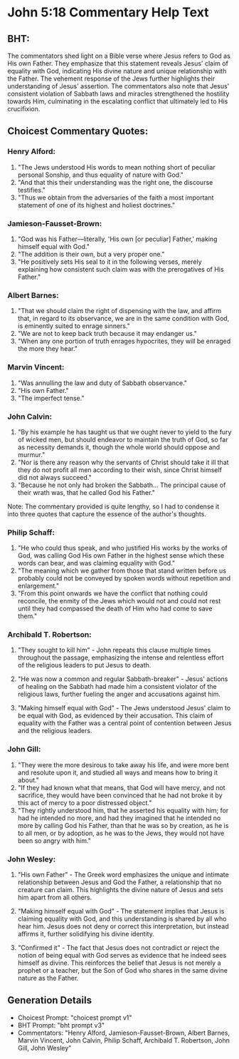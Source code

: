 # John 5:18 Commentary Help Text

## BHT:
The commentators shed light on a Bible verse where Jesus refers to God as His own Father. They emphasize that this statement reveals Jesus' claim of equality with God, indicating His divine nature and unique relationship with the Father. The vehement response of the Jews further highlights their understanding of Jesus' assertion. The commentators also note that Jesus' consistent violation of Sabbath laws and miracles strengthened the hostility towards Him, culminating in the escalating conflict that ultimately led to His crucifixion.

## Choicest Commentary Quotes:
### Henry Alford:
1. "The Jews understood His words to mean nothing short of peculiar personal Sonship, and thus equality of nature with God."
2. "And that this their understanding was the right one, the discourse testifies."
3. "Thus we obtain from the adversaries of the faith a most important statement of one of its highest and holiest doctrines."

### Jamieson-Fausset-Brown:
1. "God was his Father—literally, 'His own [or peculiar] Father,' making himself equal with God." 
2. "The addition is their own, but a very proper one." 
3. "He positively sets His seal to it in the following verses, merely explaining how consistent such claim was with the prerogatives of His Father."

### Albert Barnes:
1. "That we should claim the right of dispensing with the law, and affirm that, in regard to its observance, we are in the same condition with God, is eminently suited to enrage sinners." 
2. "We are not to keep back truth because it may endanger us."
3. "When any one portion of truth enrages hypocrites, they will be enraged the more they hear."

### Marvin Vincent:
1. "Was annulling the law and duty of Sabbath observance."
2. "His own Father."
3. "The imperfect tense."

### John Calvin:
1. "By his example he has taught us that we ought never to yield to the fury of wicked men, but should endeavor to maintain the truth of God, so far as necessity demands it, though the whole world should oppose and murmur."
2. "Nor is there any reason why the servants of Christ should take it ill that they do not profit all men according to their wish, since Christ himself did not always succeed."
3. "Because he not only had broken the Sabbath... The principal cause of their wrath was, that he called God his Father."

Note: The commentary provided is quite lengthy, so I had to condense it into three quotes that capture the essence of the author's thoughts.

### Philip Schaff:
1. "He who could thus speak, and who justified His works by the works of God, was calling God His own Father in the highest sense which these words can bear, and was claiming equality with God."
2. "The meaning which we gather from those that stand written before us probably could not be conveyed by spoken words without repetition and enlargement."
3. "From this point onwards we have the conflict that nothing could reconcile, the enmity of the Jews which would not and could not rest until they had compassed the death of Him who had come to save them."

### Archibald T. Robertson:
1. "They sought to kill him" - John repeats this clause multiple times throughout the passage, emphasizing the intense and relentless effort of the religious leaders to put Jesus to death. 

2. "He was now a common and regular Sabbath-breaker" - Jesus' actions of healing on the Sabbath had made him a consistent violator of the religious laws, further fueling the anger and accusations against him. 

3. "Making himself equal with God" - The Jews understood Jesus' claim to be equal with God, as evidenced by their accusation. This claim of equality with the Father was a central point of contention between Jesus and the religious leaders.

### John Gill:
1. "They were the more desirous to take away his life, and were more bent and resolute upon it, and studied all ways and means how to bring it about."
2. "If they had known what that means, that God will have mercy, and not sacrifice, they would have been convinced that he had not broke it by this act of mercy to a poor distressed object."
3. "They rightly understood him, that he asserted his equality with him; for had he intended no more, and had they imagined that he intended no more by calling God his Father, than that he was so by creation, as he is to all men, or by adoption, as he was to the Jews, they would not have been so angry with him."

### John Wesley:
1. "His own Father" - The Greek word emphasizes the unique and intimate relationship between Jesus and God the Father, a relationship that no creature can claim. This highlights the divine nature of Jesus and sets him apart from all others.

2. "Making himself equal with God" - The statement implies that Jesus is claiming equality with God, and this understanding is shared by all who hear him. Jesus does not deny or correct this interpretation, but instead affirms it, further solidifying his divine identity.

3. "Confirmed it" - The fact that Jesus does not contradict or reject the notion of being equal with God serves as evidence that he indeed sees himself as divine. This reinforces the belief that Jesus is not merely a prophet or a teacher, but the Son of God who shares in the same divine nature as the Father.


## Generation Details
- Choicest Prompt: "choicest prompt v1"
- BHT Prompt: "bht prompt v3"
- Commentators: "Henry Alford, Jamieson-Fausset-Brown, Albert Barnes, Marvin Vincent, John Calvin, Philip Schaff, Archibald T. Robertson, John Gill, John Wesley"
